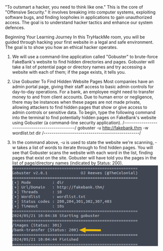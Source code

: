 "To outsmart a hacker, you need to think like one."
This is the core of "Offensive Security." It involves breaking into computer systems, exploiting software bugs, and finding loopholes in applications to gain unauthorized access. The goal is to understand hacker tactics and enhance our system defences.

Beginning Your Learning Journey
In this TryHackMe room, you will be guided through hacking your first website in a legal and safe environment. The goal is to show you how an ethical hacker operates.

1. We will use a command-line application called "Gobuster" to brute-force FakeBank's website to find hidden directories and pages. 
Gobuster will take a list of potential page or directory names and try accessing a website with each of them; if the page exists, it tells you.

2. Use Gobuster To Find Hidden Website Pages
Most companies have an admin portal page, giving their staff access to basic admin controls for day-to-day operations. For a bank, an employee might need to transfer money to and from client accounts. 
Due to human error or negligence, there may be instances when these pages are not made private, 
allowing attackers to find hidden pages that show or give access to admin controls or sensitive data.
To begin, type the following command into the terminal to find potentially hidden pages on FakeBank's website using Gobuster (a command-line security application).
/-------------------------------------------------/
gobuster -u http://fakebank.thm -w wordlist.txt dir
/-------------------------------------------------/

3. In the command above, -u is used to state the website we're scanning, -w takes a list of words to iterate through to find hidden pages.
You will see that Gobuster scans the website with each word in the list, finding pages that exist on the site. Gobuster will have told you the pages in the list of page/directory names (indicated by Status: 200).
![Screenshot](../images/offensiveS.png)

